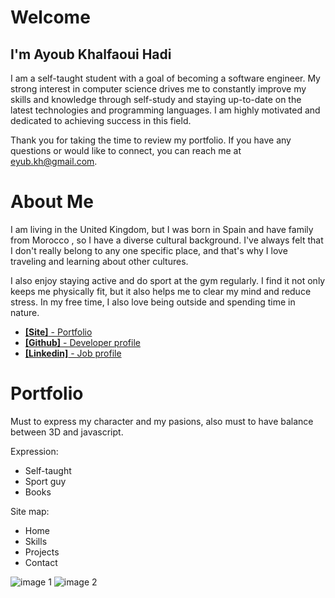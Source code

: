 <div id="desc">
    <h1>Welcome</h2>
    <h2>I'm Ayoub Khalfaoui Hadi</h4>
    <p>I am a self-taught student with a goal of becoming a software engineer. My strong interest in computer science drives me to constantly improve my skills and knowledge through self-study and staying up-to-date on the latest technologies and programming languages. I am highly motivated and dedicated to achieving success in this field.</p>
    <p>
    Thank you for taking the time to review my portfolio. If you have any questions or would like to connect, you can reach me at <a href='mailto: eyub.kh@gmail.com'>eyub.kh@gmail.com</a>.</p>
    <h1 >About Me</h2>
    <p>I am living in the United Kingdom, but I was born in Spain and have family from Morocco , so I have a diverse cultural background. I've always felt that I don't really belong to any one specific place, and that's why I love traveling and learning about other cultures.</p>
    <p>I also enjoy staying active and do sport at the gym regularly. I find it not only keeps me physically fit, but it also helps me to clear my mind and reduce stress. In my free time, I also love being outside and spending time in nature.</p>
    <ul>
    <li>
      <a href="https://englicus.vercel.app/" target="_blank">
      <b>[Site]</b> - Portfolio
      </a>
    </li>
    <li>
      <a href="https://github.com/eyubkh" target="_blank">
      <b>[Github]</b> - Developer profile 
      </a>
    </li>
    <li>
      <a href="https://www.linkedin.com/in/eyubkh/" target="_blank">
      <b>[Linkedin]</b> - Job profile
      </a>
    </li>
  </ul>
</div>

# Portfolio

Must to express my character and my pasions, also must to have balance between 3D and javascript.

Expression:
  - Self-taught
  - Sport guy
  - Books


Site map:
  - Home
  - Skills
  - Projects
  - Contact

![image 1](./pics/1.png)
![image 2](./pics/2.png)


